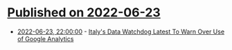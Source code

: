 # [Published on 2022-06-23](index.md)

* [2022-06-23, 22:00:00](https://tech.slashdot.org/story/22/06/23/2021206/italys-data-watchdog-latest-to-warn-over-use-of-google-analytics?utm_source=rss1.0mainlinkanon&utm_medium=feed) - [Italy's Data Watchdog Latest To Warn Over Use of Google Analytics](https://tech.slashdot.org/story/22/06/23/2021206/italys-data-watchdog-latest-to-warn-over-use-of-google-analytics?utm_source=rss1.0mainlinkanon&utm_medium=feed)
